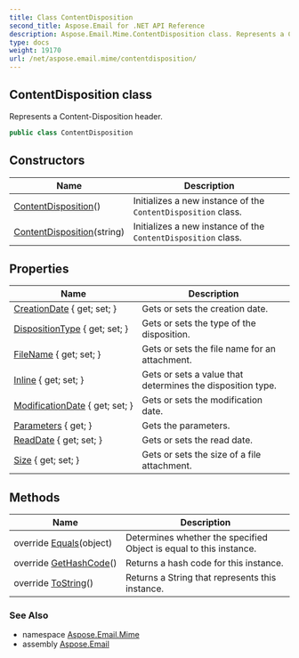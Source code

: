 ```yaml
---
title: Class ContentDisposition
second_title: Aspose.Email for .NET API Reference
description: Aspose.Email.Mime.ContentDisposition class. Represents a ContentDisposition header
type: docs
weight: 19170
url: /net/aspose.email.mime/contentdisposition/
---
```

## ContentDisposition class

Represents a Content-Disposition header.

```csharp
public class ContentDisposition
```

## Constructors

| Name | Description |
| --- | --- |
| [ContentDisposition](contentdisposition/#constructor)() | Initializes a new instance of the `ContentDisposition` class. |
| [ContentDisposition](contentdisposition/#constructor_1)(string) | Initializes a new instance of the `ContentDisposition` class. |

## Properties

| Name | Description |
| --- | --- |
| [CreationDate](../../aspose.email.mime/contentdisposition/creationdate/) { get; set; } | Gets or sets the creation date. |
| [DispositionType](../../aspose.email.mime/contentdisposition/dispositiontype/) { get; set; } | Gets or sets the type of the disposition. |
| [FileName](../../aspose.email.mime/contentdisposition/filename/) { get; set; } | Gets or sets the file name for an attachment. |
| [Inline](../../aspose.email.mime/contentdisposition/inline/) { get; set; } | Gets or sets a value that determines the disposition type. |
| [ModificationDate](../../aspose.email.mime/contentdisposition/modificationdate/) { get; set; } | Gets or sets the modification date. |
| [Parameters](../../aspose.email.mime/contentdisposition/parameters/) { get; } | Gets the parameters. |
| [ReadDate](../../aspose.email.mime/contentdisposition/readdate/) { get; set; } | Gets or sets the read date. |
| [Size](../../aspose.email.mime/contentdisposition/size/) { get; set; } | Gets or sets the size of a file attachment. |

## Methods

| Name | Description |
| --- | --- |
| override [Equals](../../aspose.email.mime/contentdisposition/equals/)(object) | Determines whether the specified Object is equal to this instance. |
| override [GetHashCode](../../aspose.email.mime/contentdisposition/gethashcode/)() | Returns a hash code for this instance. |
| override [ToString](../../aspose.email.mime/contentdisposition/tostring/)() | Returns a String that represents this instance. |

### See Also

* namespace [Aspose.Email.Mime](../../aspose.email.mime/)
* assembly [Aspose.Email](../../)


